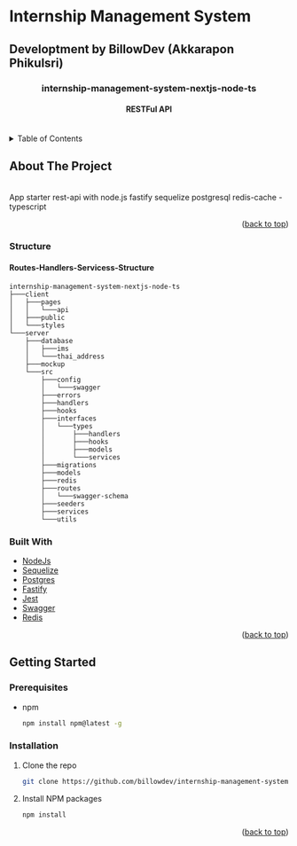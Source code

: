 # Internship Management System
## Developtment by BillowDev (Akkarapon Phikulsri)

<h3 align="center">internship-management-system-nextjs-node-ts</h3>
<h4 align="center">RESTFul API</h4>
<br />

<!-- TABLE OF CONTENTS -->
<details>
  <summary>Table of Contents</summary>
  <ol>
    <li>
      <a href="#about-the-project">About The Project</a>
      <ul>
        <li><a href="#built-with">Built With</a></li>
      </ul>
    </li>
    <li>
      <a href="#getting-started">Getting Started</a>
      <ul>
        <li><a href="#prerequisites">Prerequisites</a></li>
        <li><a href="#installation">Installation</a></li>
      </ul>
    </li>
   
  </ol>
</details>


## About The Project
<br />
<!-- [![Product Name Screen Shot][product-screenshot]]() -->
App starter rest-api with node.js fastify sequelize postgresql redis-cache - typescript
</p>
<p align="right">(<a href="#top">back to top</a>)</p>

### Structure
#### Routes-Handlers-Servicess-Structure
```
internship-management-system-nextjs-node-ts
├───client
│   ├───pages
│   │   └───api
│   ├───public
│   └───styles
└───server
    ├───database
    │   ├───ims
    │   └───thai_address
    ├───mockup
    └───src
        ├───config
        │   └───swagger
        ├───errors
        ├───handlers
        ├───hooks
        ├───interfaces
        │   └───types
        │       ├───handlers
        │       ├───hooks
        │       ├───models
        │       └───services
        ├───migrations
        ├───models
        ├───redis
        ├───routes
        │   └───swagger-schema
        ├───seeders
        ├───services
        └───utils
```

### Built With

* [NodeJs](https://nodejs.org/)
* [Sequelize](https://sequelize.org/)
* [Postgres](https://www.postgresql.org/)
* [Fastify](https://www.fastify.io/)
* [Jest](https://jestjs.io/)
* [Swagger](https://swagger.io/)
* [Redis](https://redis.io/)

<p align="right">(<a href="#top">back to top</a>)</p>


<!-- GETTING STARTED -->
## Getting Started


### Prerequisites

* npm
  ```sh
  npm install npm@latest -g
  ```

### Installation

1. Clone the repo
   ```sh
   git clone https://github.com/billowdev/internship-management-system-nextjs-node-ts.git
   ```
2. Install NPM packages
   ```sh
   npm install
   ```

<p align="right">(<a href="#top">back to top</a>)</p>

